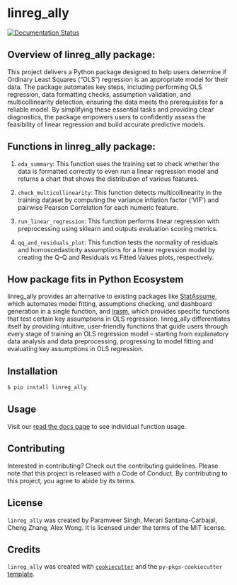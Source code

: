# linreg_ally

[![Documentation Status](https://readthedocs.org/projects/linreg-ally/badge/?version=latest)](https://linreg-ally.readthedocs.io/en/latest/?badge=latest)

## Overview of linreg_ally package:	 

This project delivers a Python package designed to help users determine if Ordinary Least Squares (“OLS”) regression is an appropriate model for their data. The package automates key steps, including performing OLS regression, data formatting checks, assumption validation, and multicollinearity detection, ensuring the data meets the prerequisites for a reliable model. By simplifying these essential tasks and providing clear diagnostics, the package empowers users to confidently assess the feasibility of linear regression and build accurate predictive models. 

## Functions in linreg_ally package: 

1. `eda_summary`: This function uses the training set to check whether the data is formatted correctly to even run a linear regression model and returns a chart that shows the distribution of various features. 

2. `check_multicollinearity`: This function detects multicollinearity in the training dataset by computing the variance inflation factor (‘VIF’) and pairwise Pearson Correlation for each numeric feature.  

3. `run_linear_regression`: This function performs linear regression with preprocessing using sklearn and outputs evaluation scoring metrics. 

4. `qq_and_residuals_plot`: This function tests the normality of residuals and homoscedasticity assumptions for a linear regression model by creating the Q-Q and Residuals vs Fitted Values plots, respectively. 


## How package fits in Python Ecosystem 

linreg_ally provides an alternative to existing packages like [StatAssume](https://pypi.org/project/statsassume/), which automates model fitting, assumptions checking, and dashboard generation in a single function, and [lrasm](https://pypi.org/project/lrasm/), which provides specific functions that test certain key assumptions in OLS regression. linreg_ally differentiates itself by providing intuitive, user-friendly functions that guide users through every stage of training an OLS regression model – starting from explanatory data analysis and data preprocessing, progressing to model fitting and evaluating key assumptions in OLS regression. 

## Installation

```bash
$ pip install linreg_ally
```

## Usage

Visit our [read the docs page](https://linreg-ally.readthedocs.io/en/latest/example.html) to see individual function usage.

## Contributing

Interested in contributing? Check out the contributing guidelines. Please note that this project is released with a Code of Conduct. By contributing to this project, you agree to abide by its terms.

## License

`linreg_ally` was created by Paramveer Singh, Merari Santana-Carbajal, Cheng Zhang, Alex Wong. It is licensed under the terms of the MIT license.

## Credits

`linreg_ally` was created with [`cookiecutter`](https://cookiecutter.readthedocs.io/en/latest/) and the `py-pkgs-cookiecutter` [template](https://github.com/py-pkgs/py-pkgs-cookiecutter).
